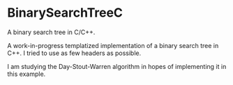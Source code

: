 # BinarySearchTreeC
A binary search tree in C/C++.

A work-in-progress templatized implementation of a binary search tree in C++.
I tried to use as few headers as possible.

I am studying the Day-Stout-Warren algorithm in hopes of implementing it in this example.
